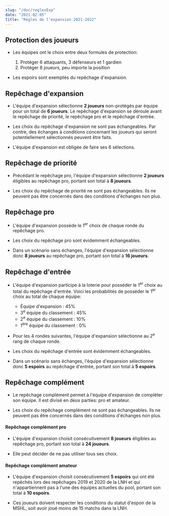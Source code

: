 ```yaml
---
slug: "/doc/reglesExp"
date: "2021-02-05"
title: "Règles de l'expansion 2021-2022"
---
```


## Protection des joueurs

- Les équipes ont le choix entre deux formules de protection:
    1. Protéger 6 attaquants, 3 défenseurs et 1 gardien
    2. Protéger 8 joueurs, peu importe la position

- Les espoirs sont exemptés du repêchage d'expansion.

## Repêchage d'expansion

- L'équipe d'expansion sélectionne **2 joueurs** non-protégés par équipe pour un total de **6 joueurs**.
Le repêchage d'expansion se déroule avant le repêchage de priorité, le repêchage pro et le repêchage d'entrée.

- Les choix du repêchage d'expansion ne sont pas échangeables. Par contre, des échanges à conditions concernant les joueurs qui seront potentiellement sélectionnés peuvent être faits.

- L'équipe d'expansion est obligée de faire ses 6 sélections.

## Repêchage de priorité

- Précédant le repêchage pro, l'équipe d'expansion sélectionne **2 joueurs** éligibles au repêchage pro, portant son total à **8 joueurs**.

- Les choix du repêchage de priorité ne sont pas échangeables. Ils ne peuvent pas être concernés dans des conditions d'échanges non plus.

## Repêchage pro

- L'équipe d'expansion possède le 1<sup>er</sup> choix de chaque ronde du repêchage pro.

- Les choix du repêchage pro sont évidemment échangeables.

- Dans un scénario sans échanges, l'équipe d'expansion sélectionne donc **8 joueurs** au repêchage pro, portant son total à **16 joueurs**.

## Repêchage d'entrée

- L'équipe d'expansion participe à la loterie pour posséder le 1<sup>er</sup> choix au total du repêchage d'entrée. Voici les probabilités de posséder le 1<sup>er</sup> choix au total de chaque équipe:
    - Équipe d'expansion : 45%
    - 3<sup>e</sup> équipe du classement : 45%
    - 2<sup>e</sup> équipe du classement : 10%
    - 1<sup>ère</sup> équipe du classement : 0%

- Pour les 4 rondes suivantes, l'équipe d'expansion sélectionne au 2<sup>e</sup> rang de chaque ronde.

- Les choix du repêchage d'entrée sont évidemment échangeables.

- Dans un scénario sans échanges, l'équipe d'expansion sélectionne donc **5 espoirs** au repêchage d'entrée, portant son total à **5 espoirs**.

## Repêchage complément

- Le repêchage complément permet à l'équipe d'expansion de compléter son équipe. Il est divisé en deux parties: pro et amateur.

- Les choix du repêchage complément ne sont pas échangeables. Ils ne peuvent pas être concernés dans des conditions d'échanges non plus.

#### Repêchage complément pro

- L'équipe d'expansion choisit consécutivement **8 joueurs** éligibles au repêchage pro, portant son total à **24 joueurs**.

- Elle peut décider de ne pas utiliser tous ses choix.

#### Repêchage complément amateur

- L'équipe d'expansion choisit consécutivement **5 espoirs** qui ont été repêchés lors des repêchages 2019 et 2020 de la LNH et qui n'appartiennent pas à l'une des équipes actuelles du pool, portant son total à **10 espoirs**.

- Ces joueurs doivent respecter les conditions du statut d'espoir de la MSHL, soit avoir joué moins de 15 matchs dans la LNH.